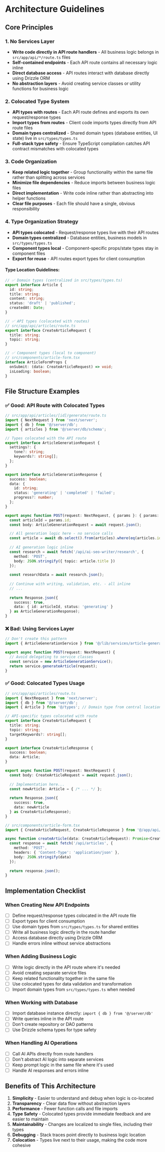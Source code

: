 # Architecture Guidelines

## Core Principles

### 1. No Services Layer
- **Write code directly in API route handlers** - All business logic belongs in `src/app/api/*/route.ts` files
- **Self-contained endpoints** - Each API route contains all necessary logic inline
- **Direct database access** - API routes interact with database directly using Drizzle ORM
- **No abstraction layers** - Avoid creating service classes or utility functions for business logic

### 2. Colocated Type System
- **API types with routes** - Each API route defines and exports its own request/response types
- **Import types from routes** - Client code imports types directly from API route files
- **Domain types centralized** - Shared domain types (database entities, UI state) live in `src/types/types.ts`
- **Full-stack type safety** - Ensure TypeScript compilation catches API contract mismatches with colocated types

### 3. Code Organization
- **Keep related logic together** - Group functionality within the same file rather than splitting across services
- **Minimize file dependencies** - Reduce imports between business logic files
- **Direct implementation** - Write code inline rather than abstracting into helper functions
- **Clear file purposes** - Each file should have a single, obvious responsibility

### 4. Type Organization Strategy
- **API types colocated** - Request/response types live with their API routes
- **Domain types centralized** - Database entities, business models in `src/types/types.ts`
- **Component types local** - Component-specific props/state types stay in component files
- **Export for reuse** - API routes export types for client consumption

#### Type Location Guidelines:
```typescript
// ✅ Domain types (centralized in src/types/types.ts)
export interface Article {
  id: string;
  title: string;
  content: string;
  status: 'draft' | 'published';
  createdAt: Date;
}

// ✅ API types (colocated with routes)
// src/app/api/articles/route.ts
export interface CreateArticleRequest {
  title: string;
  topic: string;
}

// ✅ Component types (local to component)
// src/components/article-form.tsx
interface ArticleFormProps {
  onSubmit: (data: CreateArticleRequest) => void;
  isLoading: boolean;
}
```

## File Structure Examples

### ✅ Good: API Route with Colocated Types
```typescript
// src/app/api/articles/[id]/generate/route.ts
import { NextRequest } from 'next/server';
import { db } from '@/server/db';
import { articles } from '@/server/db/schema';

// Types colocated with the API route
export interface ArticleGenerationRequest {
  settings?: {
    tone?: string;
    keywords?: string[];
  };
}

export interface ArticleGenerationResponse {
  success: boolean;
  data: {
    id: string;
    status: 'generating' | 'completed' | 'failed';
    progress?: number;
  };
}

export async function POST(request: NextRequest, { params }: { params: { id: string } }) {
  const articleId = params.id;
  const body: ArticleGenerationRequest = await request.json();

  // All generation logic here - no service calls
  const article = await db.select().from(articles).where(eq(articles.id, articleId));
  
  // AI generation logic inline
  const research = await fetch('/api/ai-seo-writer/research', {
    method: 'POST',
    body: JSON.stringify({ topic: article.title })
  });
  
  const researchData = await research.json();
  
  // Continue with writing, validation, etc. - all inline
  // ...
  
  return Response.json({ 
    success: true, 
    data: { id: articleId, status: 'generating' } 
  } as ArticleGenerationResponse);
}
```

### ❌ Bad: Using Services Layer
```typescript
// Don't create this pattern
import { ArticleGenerationService } from '@/lib/services/article-generation-service';

export async function POST(request: NextRequest) {
  // Avoid delegating to service classes
  const service = new ArticleGenerationService();
  return service.generateArticle(request);
}
```

### ✅ Good: Colocated Types Usage
```typescript
// src/app/api/articles/route.ts
import { NextRequest } from 'next/server';
import { db } from '@/server/db';
import { Article } from '@/types'; // Domain type from central location

// API-specific types colocated with route
export interface CreateArticleRequest {
  title: string;
  topic: string;
  targetKeywords?: string[];
}

export interface CreateArticleResponse {
  success: boolean;
  data: Article;
}

export async function POST(request: NextRequest) {
  const body: CreateArticleRequest = await request.json();
  
  // Implementation here...
  const newArticle: Article = { /* ... */ };
  
  return Response.json({ 
    success: true, 
    data: newArticle 
  } as CreateArticleResponse);
}
```

```typescript
// src/components/article-form.tsx
import { CreateArticleRequest, CreateArticleResponse } from '@/app/api/articles/route';

async function createArticle(data: CreateArticleRequest): Promise<CreateArticleResponse> {
  const response = await fetch('/api/articles', {
    method: 'POST',
    headers: { 'Content-Type': 'application/json' },
    body: JSON.stringify(data)
  });
  
  return response.json();
}
```

## Implementation Checklist

### When Creating New API Endpoints
- [ ] Define request/response types colocated in the API route file
- [ ] Export types for client consumption
- [ ] Use domain types from `src/types/types.ts` for shared entities
- [ ] Write all business logic directly in the route handler
- [ ] Access database directly using Drizzle ORM
- [ ] Handle errors inline without service abstractions

### When Adding Business Logic
- [ ] Write logic directly in the API route where it's needed
- [ ] Avoid creating separate service files
- [ ] Keep related functionality together in the same file
- [ ] Use colocated types for data validation and transformation
- [ ] Import domain types from `src/types/types.ts` when needed

### When Working with Database
- [ ] Import database instance directly: `import { db } from '@/server/db'`
- [ ] Write queries inline in the API route
- [ ] Don't create repository or DAO patterns
- [ ] Use Drizzle schema types for type safety

### When Handling AI Operations
- [ ] Call AI APIs directly from route handlers
- [ ] Don't abstract AI logic into separate services
- [ ] Keep prompt logic in the same file where it's used
- [ ] Handle AI responses and errors inline

## Benefits of This Architecture

1. **Simplicity** - Easier to understand and debug when logic is co-located
2. **Transparency** - Clear data flow without abstraction layers
3. **Performance** - Fewer function calls and file imports
4. **Type Safety** - Colocated types provide immediate feedback and are easier to maintain
5. **Maintainability** - Changes are localized to single files, including their types
6. **Debugging** - Stack traces point directly to business logic location
7. **Colocation** - Types live next to their usage, making the code more cohesive
